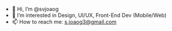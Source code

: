 - 👋 Hi, I’m @svjoaog
- 👀 I’m interested in Design, UI/UX, Front-End Dev (Mobile/Web)
- 📫 How to reach me: s.joaog3@gmail.com

<!---
svjoaog/svjoaog is a ✨ special ✨ repository because its `README.md` (this file) appears on your GitHub profile.
You can click the Preview link to take a look at your changes.
--->
